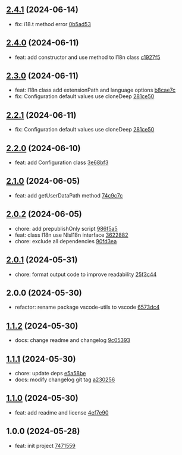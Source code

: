 ## [2.4.1](https://github.com/tomjs/vscode/compare/vscode%402.4.0...vscode%402.4.1) (2024-06-14)

- fix: i18.t method error [0b5ad53](https://github.com/tomjs/vscode/commit/0b5ad53)

## [2.4.0](https://github.com/tomjs/vscode/compare/vscode%402.3.0...vscode%402.4.0) (2024-06-11)

- feat: add constructor and use method to I18n class [c1927f5](https://github.com/tomjs/vscode/commit/c1927f5)

## [2.3.0](https://github.com/tomjs/vscode/compare/vscode%402.2.0...vscode%402.3.0) (2024-06-11)

- feat: I18n class add extensionPath and language options [b8cae7c](https://github.com/tomjs/vscode/commit/b8cae7c)
- fix: Configuration default values use cloneDeep [281ce50](https://github.com/tomjs/vscode/commit/281ce50)

## [2.2.1](https://github.com/tomjs/vscode/compare/vscode%402.2.0...vscode%402.2.1) (2024-06-11)

- fix: Configuration default values use cloneDeep [281ce50](https://github.com/tomjs/vscode/commit/281ce50)

## [2.2.0](https://github.com/tomjs/vscode/compare/vscode%402.1.0...vscode%402.2.0) (2024-06-10)

- feat: add Configuration class [3e68bf3](https://github.com/tomjs/vscode/commit/3e68bf3)

## [2.1.0](https://github.com/tomjs/vscode/compare/vscode%402.0.2...vscode%402.1.0) (2024-06-05)

- feat: add getUserDataPath method [74c9c7c](https://github.com/tomjs/vscode/commit/74c9c7c)

## [2.0.2](https://github.com/tomjs/vscode/compare/vscode%402.0.1...vscode%402.0.2) (2024-06-05)

- chore: add prepublishOnly script [986f5a5](https://github.com/tomjs/vscode/commit/986f5a5)
- feat: class I18n use NlsI18n interface [3622882](https://github.com/tomjs/vscode/commit/3622882)
- chore: exclude all dependencies [90fd3ea](https://github.com/tomjs/vscode/commit/90fd3ea)

## [2.0.1](https://github.com/tomjs/vscode/compare/vscode%402.0.0...vscode%402.0.1) (2024-05-31)

- chore: format output code to improve readability [25f3c44](https://github.com/tomjs/vscode/commit/25f3c44)

## 2.0.0 (2024-05-30)

- refactor: rename package vscode-utils to vscode [6573dc4](https://github.com/tomjs/vscode/commit/6573dc4)

## [1.1.2](https://github.com/tomjs/vscode/compare/vscode-utils-v1.1.1...vscode-utils%401.1.2) (2024-05-30)

- docs: change readme and changelog [9c05393](https://github.com/tomjs/vscode/commit/9c05393)

## [1.1.1](https://github.com/tomjs/vscode/compare/vscode-utils%401.1.0...vscode-utils%401.1.1) (2024-05-30)

- chore: update deps [e5a58be](https://github.com/tomjs/vscode/commit/e5a58be)
- docs: modify changelog git tag [a230256](https://github.com/tomjs/vscode/commit/a230256)

## [1.1.0](https://github.com/tomjs/vscode/compare/vscode-utils%401.0.0...vscode-utils%401.1.0) (2024-05-30)

- feat: add readme and license [4ef7e90](https://github.com/tomjs/vscode/commit/4ef7e90)

## 1.0.0 (2024-05-28)

- feat: init project [7471559](https://github.com/tomjs/vscode/commit/7471559)

